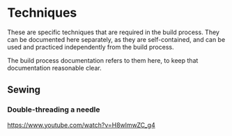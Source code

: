 # Techniques

These are specific techniques that are required in the build process. They can be documented here separately, as they are self-contained, and can be used and practiced independently from the build process.

The build process documentation refers to them here, to keep that documentation reasonable clear.


## Sewing

### Double-threading a needle

https://www.youtube.com/watch?v=H8wlmwZC_g4
